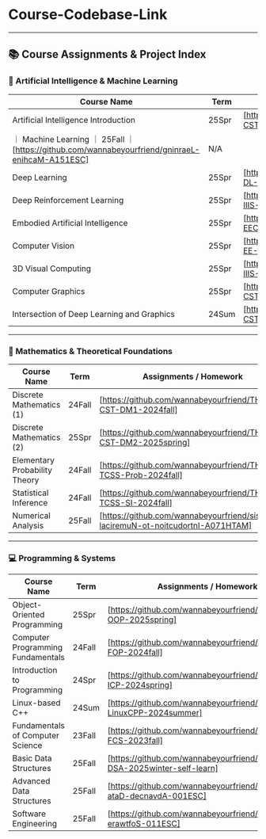 # Course-Codebase-Link

---

## 📚 Course Assignments & Project Index

### 🧠 Artificial Intelligence & Machine Learning
| Course Name                                      | Term   | Assignments / Homework                                                                 | Project                                                                 |
| ------------------------------------------------ | ------ | -------------------------------------------------------------------------------------- | ----------------------------------------------------------------------- |
| Artificial Intelligence Introduction                      | 25Spr  | [https://github.com/wannabeyourfriend/THU-CST-IAI-2025spring]       | N/A                                                                     |
｜ Machine Learning ｜ 25Fall ｜ [https://github.com/wannabeyourfriend/gninraeL-enihcaM-A151ESC] | N/A |
| Deep Learning                                | 25Spr  | [https://github.com/wannabeyourfriend/THU-DL-IIIS-2025spring]       | N/A                                                                     |
| Deep Reinforcement Learning                  | 25Spr  | [https://github.com/wannabeyourfriend/THU-IIIS-DRL-2025spring]     | [https://github.com/wannabeyourfriend/EgoReasoner]   |
| Embodied Artificial Intelligence             | 25Spr  | [https://github.com/wannabeyourfriend/PKU-EECS-EAI-2025spring]     | N/A                                                                     |
| Computer Vision                              | 25Spr  | [https://github.com/wannabeyourfriend/THU-EE-IIIS-CV-2025spring] | [https://github.com/wannabeyourfriend/EgoHOI]             |
| 3D Visual Computing                          | 25Spr  | [https://github.com/wannabeyourfriend/THU-IIIS-3DV-2025spring]     | [https://github.com/wannabeyourfriend/3D-Visual-Computing-Project] |
| Computer Graphics                            | 25Spr  | [https://github.com/wannabeyourfriend/THU-CST-CG-2025spring]         | [https://github.com/wannabeyourfriend/Jitter-5th-human-skeleton-prediction-track] |
| Intersection of Deep Learning and Graphics   | 24Sum  | [https://github.com/wannabeyourfriend/THU-CST-JTDL-2024summer]     | N/A                                                                     |

---

### 📐 Mathematics & Theoretical Foundations
| Course Name                          | Term   | Assignments / Homework                                                                 | Project                                                                 |
| ------------------------------------ | ------ | -------------------------------------------------------------------------------------- | ----------------------------------------------------------------------- |
| Discrete Mathematics (1)         | 24Fall | [https://github.com/wannabeyourfriend/THU-CST-DM1-2024fall]         | [https://github.com/wannabeyourfriend/Wanghao-algorithm-Lab] |
| Discrete Mathematics (2)         | 25Spr  | [https://github.com/wannabeyourfriend/THU-CST-DM2-2025spring]       | N/A                                                                     |
| Elementary Probability Theory    | 24Fall | [https://github.com/wannabeyourfriend/THU-TCSS-Prob-2024fall]     | N/A                                                                     |
| Statistical Inference            | 24Fall | [https://github.com/wannabeyourfriend/THU-TCSS-SI-2024fall]         | N/A                                                                     |
| Numerical Analysis | 25Fall | [https://github.com/wannabeyourfriend/sisylanA-laciremuN-ot-noitcudortnI-A071HTAM] | N/A |

---

### 💻 Programming & Systems
| Course Name                          | Term   | Assignments / Homework                                                                 | Project                                                                 |
| ------------------------------------ | ------ | -------------------------------------------------------------------------------------- | ----------------------------------------------------------------------- |
| Object-Oriented Programming      | 25Spr  | [https://github.com/wannabeyourfriend/THU-CST-OOP-2025spring]       | [https://github.com/wannabeyourfriend/OOP-project]   |
| Computer Programming Fundamentals| 24Fall | [https://github.com/wannabeyourfriend/THU-CST-FOP-2024fall]         | [https://github.com/wannabeyourfriend/Human-Resource-Machine] |
| Introduction to Programming      | 24Spr  | [https://github.com/wannabeyourfriend/THU-CST-ICP-2024spring]       | [https://github.com/wannabeyourfriend/UNO-card-game-EasyX] |
| Linux-based C++                  | 24Sum  | [https://github.com/wannabeyourfriend/THU-CST-LinuxCPP-2024summer] | [https://github.com/wannabeyourfriend/linux-cpp-server-lab] |
| Fundamentals of Computer Science | 23Fall | [https://github.com/wannabeyourfriend/THU-CST-FCS-2023fall]         | N/A                                                                     |
| Basic Data Structures  | 25Fall  | [https://github.com/wannabeyourfriend/PKU-EECS-DSA-2025winter-self-learn] | N/A |
| Advanced Data Structures | 25Fall | [https://github.com/wannabeyourfriend/serutcurts-ataD-decnavdA-001ESC] | N/A |
| Software Engineering | 25Fall | [https://github.com/wannabeyourfriend/gnireenignE-erawtfoS-011ESC] | N/A |
